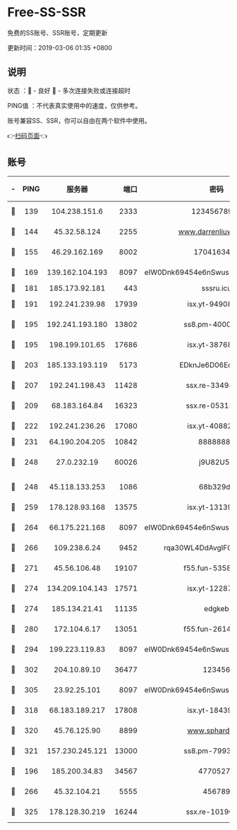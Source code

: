 # Free-SS-SSR

免费的SS账号、SSR账号，定期更新

更新时间：2019-03-06 01:35 +0800

## 说明

状态     ：🙂 - 良好 🙁 - 多次连接失败或连接超时

PING值   ：不代表真实使用中的速度，仅供参考。

账号兼容SS、SSR，你可以自由在两个软件中使用。

👉[扫码页面](https://liesauer.github.io/free-ss-ssr.github.io/)👈

## 账号

|-|PING|服务器|端口|密码|加密方式|区域|
|:----:|:----:|:-----:|-----:|:----:|:----:|:----:|
|🙂|139|104.238.151.6|2333|12345678900|aes-256-cfb|JP|
|🙂|144|45.32.58.124|2255|www.darrenliuwei.com|aes-256-cfb|JP|
|🙂|155|46.29.162.169|8002|1704163453|aes-256-cfb|RU|
|🙂|169|139.162.104.193|8097|eIW0Dnk69454e6nSwuspv9DmS201tQ0D|aes-256-cfb|JP|
|🙂|181|185.173.92.181|443|sssru.icu|rc4-md5|RU|
|🙂|191|192.241.239.98|17939|isx.yt-94908149|aes-256-cfb|US|
|🙂|195|192.241.193.180|13802|ss8.pm-40001184|aes-256-cfb|US|
|🙂|195|198.199.101.65|17686|isx.yt-38768454|aes-256-cfb|US|
|🙂|203|185.133.193.119|5173|EDknJe6D06EoWDaw|aes-256-cfb|US|
|🙂|207|192.241.198.43|11428|ssx.re-33494381|aes-256-cfb|US|
|🙂|209|68.183.164.84|16323|ssx.re-05315643|aes-256-cfb|US|
|🙂|222|192.241.236.26|17080|isx.yt-40882343|aes-256-cfb|US|
|🙂|231|64.190.204.205|10842|88888888|rc4-md5|US|
|🙂|248|27.0.232.19|60026|j9U82U53|xchacha20-ietf-poly1305|HK|
|🙂|248|45.118.133.253|1086|68b329da|aes-256-cfb|SG|
|🙂|259|178.128.93.168|13575|isx.yt-13139523|aes-256-cfb|SG|
|🙂|264|66.175.221.168|8097|eIW0Dnk69454e6nSwuspv9DmS201tQ0D|aes-256-cfb|US|
|🙂|266|109.238.6.24|9452|rqa30WL4DdAvgIFG6Fs3znzTa|aes-256-cfb|FR|
|🙂|271|45.56.106.48|19107|f55.fun-53586818|aes-256-cfb|US|
|🙂|274|134.209.104.143|17571|isx.yt-12287887|aes-256-cfb|SG|
|🙂|274|185.134.21.41|11135|edgkeb|aes-256-cfb|GB|
|🙂|280|172.104.6.17|13051|f55.fun-26146872|aes-256-cfb|US|
|🙂|294|199.223.119.83|8097|eIW0Dnk69454e6nSwuspv9DmS201tQ0D|aes-256-cfb|US|
|🙂|302|204.10.89.10|36477|123456|aes-256-cfb|US|
|🙂|305|23.92.25.101|8097|eIW0Dnk69454e6nSwuspv9DmS201tQ0D|aes-256-cfb|US|
|🙂|318|68.183.189.217|17808|isx.yt-18439872|aes-256-cfb|SG|
|🙂|320|45.76.125.90|8899|www.sphard.com|aes-256-cfb|JP|
|🙂|321|157.230.245.121|13000|ss8.pm-79933809|aes-256-cfb|SG|
|🙂|196|185.200.34.83|34567|47705279|aes-256-cfb|US|
|🙂|266|45.32.104.21|5555|456789|aes-256-cfb|SG|
|🙁|325|178.128.30.219|16244|ssx.re-10190276|aes-256-cfb|SG|
